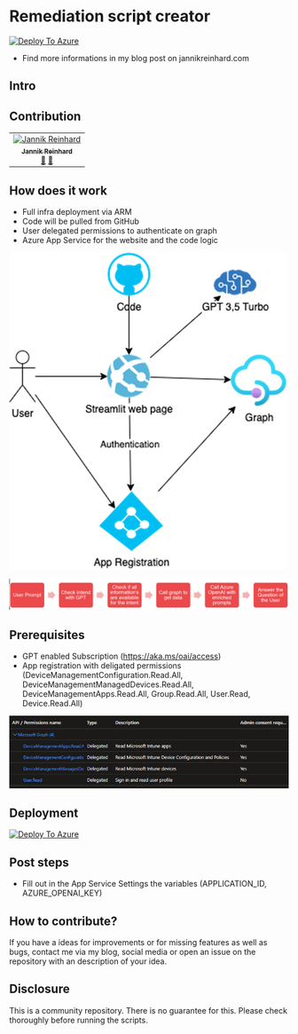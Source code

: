 # Remediation script creator
[![Deploy To Azure](https://aka.ms/deploytoazurebutton)](https://portal.azure.com/#create/Microsoft.Template/uri/https%3A%2F%2Fraw.githubusercontent.com%2FJayRHa%2FGPTDeviceTroubleshooter%2Fmain%2Fazuredeploy.json)

- Find more informations in my blog post on jannikreinhard.com
## Intro


## Contribution
<table>
  <tbody>
    <tr>
        <td align="center"><a href="https://github.com/JayRHa"><img src="https://avatars.githubusercontent.com/u/73911860?v=4" width="100px;" alt="Jannik Reinhard"/><br /><sub><b>Jannik Reinhard</b></sub></a><br /><a href="https://twitter.com/jannik_reinhard" title="Twitter">💬</a> <a href="https://www.linkedin.com/in/jannik-r/" title="LinkedIn">💬</a></td>
  </tbody>
</table>

## How does it work
- Full infra deployment via ARM
- Code will be pulled from GitHub
- User delegated permissions to authenticate on graph
- Azure App Service for the website and the code logic

![Alt text](https://github.com/JayRHa/GPTDeviceTroubleshooter/blob/main/.pictures/auth.png)

![Alt text](https://github.com/JayRHa/GPTDeviceTroubleshooter/blob/main/.pictures/flow.png)

## Prerequisites
- GPT enabled Subscription (https://aka.ms/oai/access)
- App registration with deligated permissions (DeviceManagementConfiguration.Read.All, DeviceManagementManagedDevices.Read.All, DeviceManagementApps.Read.All, Group.Read.All, User.Read, Device.Read.All)

![Alt text](https://github.com/JayRHa/GPTDeviceTroubleshooter/blob/main/.pictures/appRegistartion.png)

## Deployment
[![Deploy To Azure](https://aka.ms/deploytoazurebutton)](https://portal.azure.com/#create/Microsoft.Template/uri/https%3A%2F%2Fraw.githubusercontent.com%2FJayRHa%2FGPTDeviceTroubleshooter%2Fmain%2Fazuredeploy.json)

## Post steps
- Fill out in the App Service Settings the variables (APPLICATION_ID, AZURE_OPENAI_KEY)

## How to contribute?
If you have a ideas for improvements or for missing features as well as bugs, contact me via my blog, social media or open an issue on the repository with an description of your idea.

## Disclosure
This is a community repository. There is no guarantee for this. Please check thoroughly before running the scripts.
